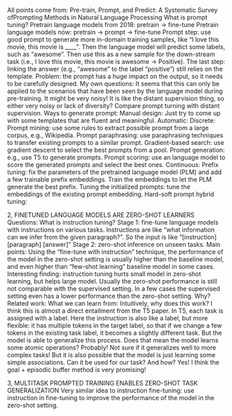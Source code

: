 All points come from: Pre-train, Prompt, and Predict: A Systematic Survey ofPrompting Methods in Natural Language Processing
What is prompt tuning?
Pretrain language models from 2018: pretrain -> fine-tune
Pretrain language models now: pretrain -> prompt -> fine-tune
Prompt step: use good prompt to generate more in-domain training samples, like “I love this movie, this movie is ____”. Then the language model will predict some labels, such as “awesome”. Then use this as a new sample for the down-stream task (i.e., I love this movie, this movie is awesome -> Positive). 
The last step: linking the answer (e.g., “awesome” to the label “positive”) still relies on the template. 
Problem: the prompt has a huge impact on the output, so it needs to be carefully designed. 
My own questions:
It seems that this can only be applied to the scenarios that have been seen by the language model during pre-training. 
It might be very noisy!
It is like the distant supervision thing, so either very noisy or lack of diversity?
Compare prompt turning with distant supervision. 
Ways to generate prompt:
Manual design:
Just try to come up with some templates that are fluent and meaningful. 
Automatic:
Discrete:
Prompt mining: use some rules to extract possible prompt from a large corpus, e.g., Wikipedia. 
Prompt paraphrasing: use paraphrasing techniques to transfer existing prompts to a similar prompt. 
Gradient-based search: use gradient descent to select the best prompts from a pool. 
Prompt generation: e.g., use T5 to generate prompts. 
Prompt scoring: use an language model to score the generated prompts and select the best ones. 
Continuous:
Prefix tuning: fix the parameters of the pretrained language model (PLM) and add a few trainable prefix embeddings. Train the embeddings to let the PLM generate the best prefix.
Tuning the initialized prompts: tune the embeddings of the existing prompt embedding. 
Hard-soft prompt hybrid tuning: 

2, FINETUNED LANGUAGE MODELS ARE ZERO-SHOT LEARNERS
Questions: 
What is instruction tuning? 
Stage 1: fine-tune language models with instructions on various tasks. Instructions are like “what information can we infer from the given paragraph?”. So the input is like “[instruction] [paragraph] [answer]”
Stage 2: zero-shot inference on unseen tasks. 
Main points: 
Using the “fine-tune with instruction” technique, the performance of the model in the zero-shot setting is usually higher than the baseline model, and even higher than “few-shot learning” baseline model in some cases. 
Interesting finding: instruction tuning hurts small model in zero-shot learning, but helps large model. 
Usually the zero-shot performance is still not comparable with the supervised setting. 
In a few cases the supervised setting even has a lower performance than the zero-shot setting. Why? 
Related work: 
What we can learn from: 
Intuitively, why does this work? 
I think this is almost a direct entailment from the T5 paper. In T5, each task is assigned with a label. Here the instruction is also like a label, but more flexible: it has multiple tokens in the target label, so that if we change a few tokens in the existing task label, it becomes a slightly different task. But the model is able to generalize this process. 
Does that mean the model learns some atomic operations? Probably! Not sure if it generalizes well to more complex tasks! But it is also possible that the model is just learning some simple associations. 
Can it be used for our task? And how? 
Yes! I think the goal + episodic buffer method is very promising!


3, MULTITASK PROMPTED TRAINING ENABLES ZERO-SHOT TASK GENERALIZATION
Very similar idea to instruction fine-tuning: use instruction in fine-tuning to improve the performance of the model in the zero-shot setting. 
